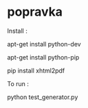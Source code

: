 popravka
========
Install :

apt-get install python-dev

apt-get install python-pip

pip install xhtml2pdf

To run :

python test_generator.py
